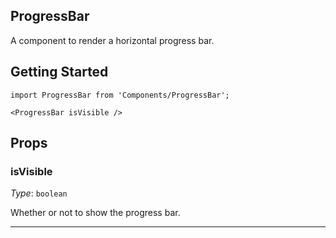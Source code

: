 ProgressBar
---

A component to render a horizontal progress bar.

## Getting Started

```
import ProgressBar from 'Components/ProgressBar';

<ProgressBar isVisible />
```

## Props

### isVisible

_Type_: `boolean`

Whether or not to show the progress bar.

---
